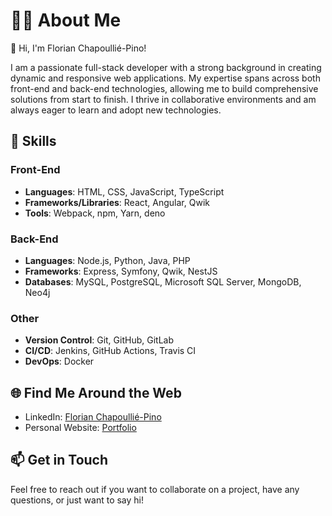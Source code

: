 # 🧑‍💻 About Me

👋 Hi, I'm Florian Chapoullié-Pino!

I am a passionate full-stack developer with a strong background in creating dynamic and responsive web applications. My expertise spans across both front-end and back-end technologies, allowing me to build comprehensive solutions from start to finish. I thrive in collaborative environments and am always eager to learn and adopt new technologies.

## 🚀 Skills

### Front-End
- **Languages**: HTML, CSS, JavaScript, TypeScript
- **Frameworks/Libraries**: React, Angular, Qwik
- **Tools**: Webpack, npm, Yarn, deno

### Back-End
- **Languages**: Node.js, Python, Java, PHP
- **Frameworks**: Express, Symfony, Qwik, NestJS
- **Databases**: MySQL, PostgreSQL, Microsoft SQL Server, MongoDB, Neo4j

### Other
- **Version Control**: Git, GitHub, GitLab
- **CI/CD**: Jenkins, GitHub Actions, Travis CI
- **DevOps**: Docker

## 🌐 Find Me Around the Web

- LinkedIn: [Florian Chapoullié-Pino](https://www.linkedin.com/in/florianpino/)
- Personal Website: [Portfolio](https://fchapoulliep.github.io/portfolio/)

## 📫 Get in Touch

Feel free to reach out if you want to collaborate on a project, have any questions, or just want to say hi!
